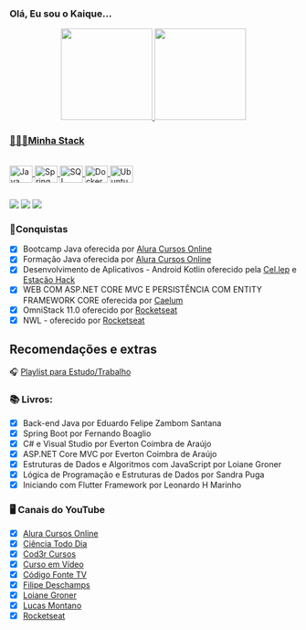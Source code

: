 ### Olá, Eu sou o Kaique...

<div align="center">
  <a href="https://github.com/kbdemiranda">
  <img height="160em" src="https://github-readme-stats.vercel.app/api?username=kbdemiranda&show_icons=true&theme=dark&include_all_commits=true&count_private=true"/>
  <img height="160em" src="https://github-readme-stats.vercel.app/api/top-langs/?username=kbdemiranda&layout=compact&langs_count=7&theme=dark"/>
</div>

### 👨🏻‍💻Minha Stack
<div style="display: inline_block"></br>
  <img align="center" alt="Java icon" height="30" width="40"
  src="https://cdn.jsdelivr.net/gh/devicons/devicon/icons/java/java-original.svg">
  <img align="center" alt="Spring icon" height="30" width="40" src="https://cdn.jsdelivr.net/gh/devicons/devicon/icons/spring/spring-original.svg">
  <img align="center" alt="SQL Server icon" height="30" width="40"
src="https://cdn.jsdelivr.net/gh/devicons/devicon/icons/microsoftsqlserver/microsoftsqlserver-plain-wordmark.svg">
  <img align="center" alt="Docker icon" height="30" width="40"
  src="https://cdn.jsdelivr.net/gh/devicons/devicon/icons/docker/docker-original-wordmark.svg">
  <img align="center" alt="Ubuntu icon" height="30" width="40"
  src="https://cdn.jsdelivr.net/gh/devicons/devicon/icons/ubuntu/ubuntu-plain-wordmark.svg">
</div>

##

<div> 
  <a href="https://linktr.ee/kbdemiranda" target="_blank"><img src="https://img.shields.io/badge/linktree-39E09B?style=for-the-badge&logo=linktree&logoColor=white" target="_blank"></a>
  <a href="https://www.linkedin.com/in/kbdemiranda" target="_blank"><img src="https://img.shields.io/badge/-LinkedIn-%230077B5?style=for-the-badge&logo=linkedin&logoColor=white" target="_blank"></a> 
    <a href="https://twitter.com/kbdemiranda" target="_blank"><img src="https://img.shields.io/badge/Twitter-1DA1F2?style=for-the-badge&logo=twitter&logoColor=white" target="_blank"></a>
</div>

### 🏅Conquistas

 - [x] Bootcamp Java oferecida por <a href="https://www.alura.com.br/" target="_blank">Alura Cursos Online</a>
 - [x] Formação Java oferecida por <a href="https://www.alura.com.br/" target="_blank">Alura Cursos Online</a>
 - [x] Desenvolvimento de Aplicativos - Android Kotlin oferecido pela <a href="https://br.cellep.com/estacaohack/" target="_blank">Cel.lep</a> e <a href="https://estacaohack.fb.com/" target="_blank">Estação Hack</a>
 - [x] WEB COM ASP.NET CORE MVC E PERSISTÊNCIA COM ENTITY FRAMEWORK CORE oferecida por <a href="https://www.caelum.com.br/" target="_blank">Caelum</a>
 - [x] OmniStack 11.0 oferecido por <a href="" target="_blank">Rocketseat</a>
 - [x] NWL - oferecido por <a href="" target="_blank">Rocketseat</a>

## Recomendações e extras
🎧 <a href="https://open.spotify.com/playlist/7r89NcFsOLLtoYsLN4x0Sl?si=d82b9fce06c343dd" target="_blank">Playlist para Estudo/Trabalho</a>

### 📚 Livros:

 - [x] Back-end Java por Eduardo Felipe Zambom Santana
 - [x] Spring Boot por Fernando Boaglio
 - [x] C# e Visual Studio por Everton Coimbra de Araújo
 - [x] ASP.NET Core MVC por Everton Coimbra de Araújo
 - [x] Estruturas de Dados e Algoritmos com JavaScript por Loiane Groner
 - [x] Lógica de Programação e Estruturas de Dados por Sandra Puga
 - [x] Iniciando com Flutter Framework por Leonardo H Marinho

### 🖥️ Canais do YouTube

 - [x] <a href="https://www.youtube.com/user/aluracursosonline" target="_blank">Alura Cursos Online</a>
 - [x] <a href="https://www.youtube.com/user/CienciaTodoDia" target="_blank">Ciência Todo Dia</a>
 - [x] <a href="https://www.youtube.com/channel/UCcMcmtNSSQECjKsJA1XH5MQ" target="_blank">Cod3r Cursos</a>
 - [x] <a href="https://www.youtube.com/user/cursosemvideo" target="_blank">Curso em Vídeo</a>
 - [x] <a href="https://www.youtube.com/user/codigofontetv" target="_blank">Código Fonte TV</a>
 - [x] <a href="https://www.youtube.com/channel/UCU5JicSrEM5A63jkJ2QvGYw" target="_blank">Filipe Deschamps</a>
 - [x] <a href="https://www.youtube.com/user/Loianeg" target="_blank">Loiane Groner</a>
 - [x] <a href="https://www.youtube.com/channel/UCyHOBY6IDZF9zOKJPou2Rgg" target="_blank">Lucas Montano</a>
 - [x] <a href="https://www.youtube.com/channel/UCSfwM5u0Kce6Cce8_S72olg" target="_blank">Rocketseat</a>
